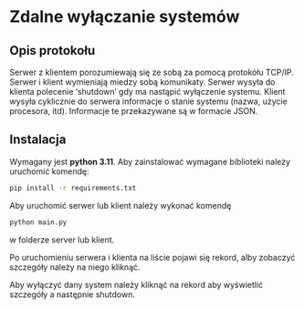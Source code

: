 
# Zdalne wyłączanie systemów

## Opis protokołu

Serwer z klientem porozumiewają się ze sobą za pomocą protokółu TCP/IP. Serwer i klient wymieniają miedzy sobą komunikaty. Serwer wysyła do klienta polecenie ‘shutdown’ gdy ma nastąpić wyłączenie systemu. Klient wysyła cyklicznie do serwera informacje o stanie systemu (nazwa, użycie procesora, itd). Informacje te przekazywane są w formacie JSON.

## Instalacja

Wymagany jest **python 3.11**. Aby zainstalować wymagane biblioteki należy uruchomić komendę:

```bash
pip install -r requirements.txt
```

Aby uruchomić serwer lub klient należy wykonać komendę 

```bash
python main.py
```

w folderze server lub klient.

Po uruchomieniu serwera i klienta na liście pojawi się rekord, alby zobaczyć szczegóły należy na niego kliknąć.

Aby wyłączyć dany system należy kliknąć na rekord aby wyświetlić szczegóły a następnie shutdown.

